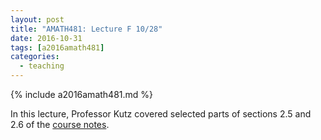 ```yaml
---
layout: post
title: "AMATH481: Lecture F 10/28"
date: 2016-10-31
tags: [a2016amath481]
categories:
  - teaching
---
```


{% include a2016amath481.md %}

In this lecture, Professor Kutz covered 
selected parts of sections 2.5 and 2.6 of 
the [course notes](/assets/courses/uw-amath-481-a-2016/581-notes-kutz.pdf).
